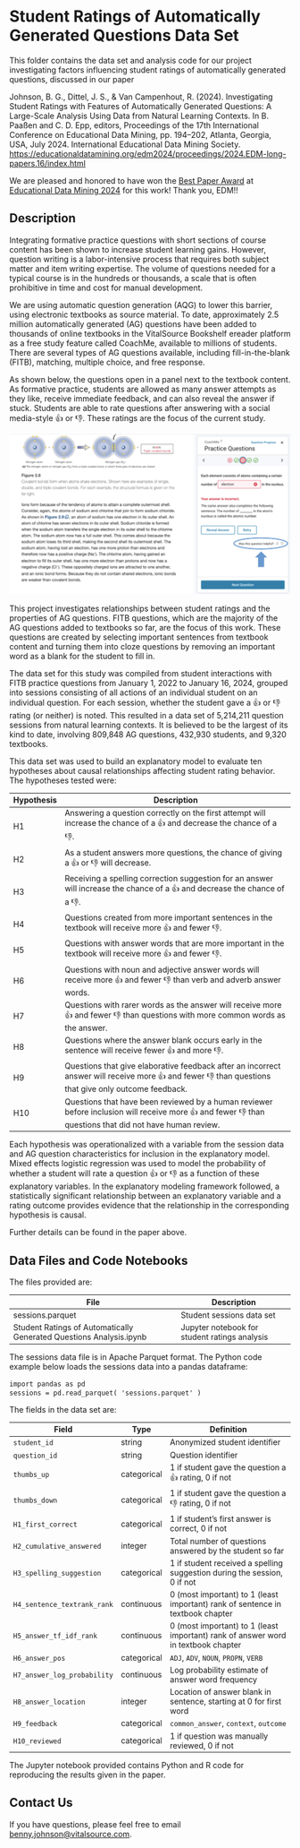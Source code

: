 # Student Ratings of Automatically Generated Questions Data Set

This folder contains the data set and analysis code for our project
investigating factors influencing student ratings of automatically
generated questions, discussed in our paper

Johnson, B. G., Dittel, J. S., & Van Campenhout,
R. (2024). Investigating Student Ratings with Features of
Automatically Generated Questions: A Large-Scale Analysis Using Data
from Natural Learning Contexts. In B. Paaßen and C. D. Epp, editors,
Proceedings of the 17th International Conference on Educational Data
Mining, pp. 194–202, Atlanta, Georgia, USA, July 2024. International
Educational Data Mining
Society. https://educationaldatamining.org/edm2024/proceedings/2024.EDM-long-papers.16/index.html

We are pleased and honored to have won the [Best Paper
Award](https://educationaldatamining.org/edm2024/best-paper-awards/)
at [Educational Data Mining
2024](https://educationaldatamining.org/edm2024/) for this work! Thank
you, EDM!!

## Description

Integrating formative practice questions with short sections of course
content has been shown to increase student learning gains. However,
question writing is a labor-intensive process that requires both
subject matter and item writing expertise. The volume of questions
needed for a typical course is in the hundreds or thousands, a scale
that is often prohibitive in time and cost for manual development.

We are using automatic question generation (AQG) to lower this
barrier, using electronic textbooks as source material. To date,
approximately 2.5 million automatically generated (AG) questions have
been added to thousands of online textbooks in the VitalSource
Bookshelf ereader platform as a free study feature called CoachMe,
available to millions of students. There are several types of AG
questions available, including fill-in-the-blank (FITB), matching,
multiple choice, and free response.

As shown below, the questions open in a panel next to the textbook
content. As formative practice, students are allowed as many answer
attempts as they like, receive immediate feedback, and can also reveal
the answer if stuck. Students are able to rate questions after
answering with a social media-style :+1: or :-1:. These ratings are
the focus of the current study.

<p align="center">
<img alt="A FITB formative practice question in a chemistry textbook." src="./CoachMe_screenshot.png"/>
</p>

This project investigates relationships between student ratings and
the properties of AG questions. FITB questions, which are the majority
of the AG questions added to textbooks so far, are the focus of this
work. These questions are created by selecting important sentences
from textbook content and turning them into cloze questions by removing
an important word as a blank for the student to fill in.

The data set for this study was compiled from student interactions
with FITB practice questions from January 1, 2022 to January 16,
2024, grouped into sessions consisting of all actions of an individual
student on an individual question. For each session, whether the
student gave a :+1: or :-1: rating (or neither) is noted. This
resulted in a data set of 5,214,211 question sessions from natural
learning contexts. It is believed to be the largest of its kind to
date, involving 809,848 AG questions, 432,930 students, and 9,320
textbooks.

This data set was used to build an explanatory model to evaluate ten
hypotheses about causal relationships affecting student rating
behavior. The hypotheses tested were:

Hypothesis | Description
-----------|------------
H1 | Answering a question correctly on the first attempt will increase the chance of a :+1: and decrease the chance of a :-1:.
H2 | As a student answers more questions, the chance of giving a :+1: or :-1: will decrease.
H3 | Receiving a spelling correction suggestion for an answer will increase the chance of a :+1: and decrease the chance of a :-1:.
H4 | Questions created from more important sentences in the textbook will receive more :+1: and fewer :-1:.
H5 | Questions with answer words that are more important in the textbook will receive more :+1: and fewer :-1:.
H6 | Questions with noun and adjective answer words will receive more :+1: and fewer :-1: than verb and adverb answer words.
H7 | Questions with rarer words as the answer will receive more :+1: and fewer :-1: than questions with more common words as the answer.
H8 | Questions where the answer blank occurs early in the sentence will receive fewer :+1: and more :-1:.
H9 | Questions that give elaborative feedback after an incorrect answer will receive more :+1: and fewer :-1: than questions that give only outcome feedback.
H10 | Questions that have been reviewed by a human reviewer before inclusion will receive more :+1: and fewer :-1: than questions that did not have human review.


Each hypothesis was operationalized with a variable from the session
data and AG question characteristics for inclusion in the explanatory
model. Mixed effects logistic regression was used to model the
probability of whether a student will rate a question :+1: or :-1: as
a function of these explanatory variables. In the explanatory modeling
framework followed, a statistically significant relationship between
an explanatory variable and a rating outcome provides evidence that
the relationship in the corresponding hypothesis is causal.

Further details can be found in the paper above.

## Data Files and Code Notebooks

The files provided are:

File | Description
-----|------------
sessions.parquet | Student sessions data set
Student Ratings of Automatically Generated Questions Analysis.ipynb | Jupyter notebook for student ratings analysis

The sessions data file is in Apache Parquet format. The Python code
example below loads the sessions data into a pandas dataframe:

```
import pandas as pd
sessions = pd.read_parquet( 'sessions.parquet' )
```

The fields in the data set are:

Field | Type | Definition
------|------|-----------
`student_id` | string | Anonymized student identifier
`question_id` | string | Question identifier
`thumbs_up` | categorical | 1 if student gave the question a :+1: rating, 0 if not
`thumbs_down` | categorical | 1 if student gave the question a :-1: rating, 0 if not
`H1_first_correct` | categorical | 1 if student’s first answer is correct, 0 if not
`H2_cumulative_answered` | integer | Total number of questions answered by the student so far
`H3_spelling_suggestion` | categorical | 1 if student received a spelling suggestion during the session, 0 if not
`H4_sentence_textrank_rank` | continuous | 0 (most important) to 1 (least important) rank of sentence in textbook chapter
`H5_answer_tf_idf_rank` | continuous | 0 (most important) to 1 (least important) rank of answer word in textbook chapter
`H6_answer_pos` | categorical | `ADJ`, `ADV`, `NOUN`, `PROPN`, `VERB`
`H7_answer_log_probability` | continuous | Log probability estimate of answer word frequency
`H8_answer_location` | integer | Location of answer blank in sentence, starting at 0 for first word
`H9_feedback` | categorical | `common_answer`, `context`, `outcome`
`H10_reviewed` | categorical | 1 if question was manually reviewed, 0 if not

The Jupyter notebook provided contains Python and R code for
reproducing the results given in the paper.

## Contact Us

If you have questions, please feel free to email benny.johnson@vitalsource.com.
